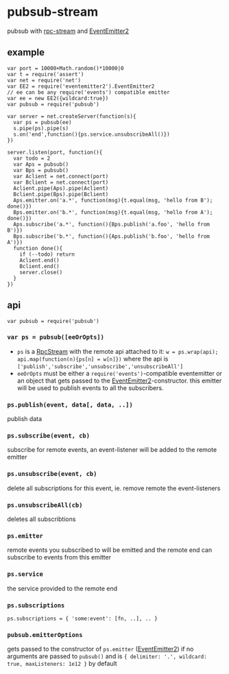 # pubsub-stream

pubsub with [rpc-stream] and [EventEmitter2]

[rpc-stream]: https://github.com/dominictarr/rpc-stream
[EventEmitter2]: https://github.com/hij1nx/EventEmitter2

## example

```
var port = 10000+Math.random()*10000|0
var t = require('assert')
var net = require('net')
var EE2 = require('eventemitter2').EventEmitter2
// ee can be any require('events') compatible emitter
var ee = new EE2({wildcard:true})
var pubsub = require('pubsub')

var server = net.createServer(function(s){
  var ps = pubsub(ee) 
  s.pipe(ps).pipe(s)
  s.on('end',function(){ps.service.unsubscribeAll()})
})

server.listen(port, function(){
  var todo = 2
  var Aps = pubsub()
  var Bps = pubsub()
  var Aclient = net.connect(port)
  var Bclient = net.connect(port)
  Aclient.pipe(Aps).pipe(Aclient)
  Bclient.pipe(Bps).pipe(Bclient)
  Aps.emitter.on('a.*', function(msg){t.equal(msg, 'hello from B'); done()})
  Bps.emitter.on('b.*', function(msg){t.equal(msg, 'hello from A'); done()})
  Aps.subscribe('a.*', function(){Bps.publish('a.foo', 'hello from B')})
  Bps.subscribe('b.*', function(){Aps.publish('b.foo', 'hello from A')})
  function done(){
    if (--todo) return
    Aclient.end()
    Bclient.end()
    server.close()
  }
})
```

## api

```
var pubsub = require('pubsub')
```

### `var ps = pubsub([eeOrOpts])`

* `ps` is a [RpcStream](https://github.com/dominictarr/rpc-stream#rpcmethods-israw)
  with the remote api attached to it: 
  `w = ps.wrap(api); api.map(function(n){ps[n] = w[n]})`
  where the api is `['publish','subscribe','unsubscribe','unsubscribeAll']`
* `eeOrOpts` must be either a `require('events')`-compatible eventemitter or
  an object that gets passed to the [EventEmitter2]-constructor. this emitter
  will be used to publish events to all the subscribers.

### `ps.publish(event, data[, data, ..])`

publish data

### `ps.subscribe(event, cb)`

subscribe for remote events, an event-listener will be added to the remote
emitter

### `ps.unsubscribe(event, cb)`

delete all subscriptions for this event, ie. remove remote the event-listeners

### `ps.unsubscribeAll(cb)`

deletes all subscribtions

### `ps.emitter`

remote events you subscribed to will be emitted and the remote end can
subscribe to events from this emitter

### `ps.service`

the service provided to the remote end

### `ps.subscriptions`

```
ps.subscriptions = { 'some:event': [fn, ..], .. }
```

### `pubsub.emitterOptions`

gets passed to the constructor of `ps.emitter` ([EventEmitter2]) if
no arguments are passed to `pubsub()` and is
`{ delimiter: '.', wildcard: true, maxListeners: 1e12 }` by default

